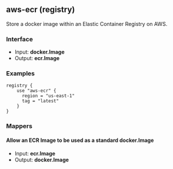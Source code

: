 <!-- This file was generated via `make gen/integrations-hcl` -->
## aws-ecr (registry)

Store a docker image within an Elastic Container Registry on AWS.

### Interface

- Input: **docker.Image**
- Output: **ecr.Image**

### Examples

```hcl
registry {
    use "aws-ecr" {
      region = "us-east-1"
      tag = "latest"
    }
}
```

### Mappers

#### Allow an ECR Image to be used as a standard docker.Image

- Input: **ecr.Image**
- Output: **docker.Image**

